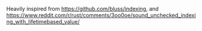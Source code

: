 Heavily inspired from https://github.com/bluss/indexing,
and https://www.reddit.com/r/rust/comments/3oo0oe/sound_unchecked_indexing_with_lifetimebased_value/